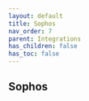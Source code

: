 ```yaml
---
layout: default
title: Sophos
nav_order: 7
parent: Integrations
has_children: false
has_toc: false
---
```


## Sophos 